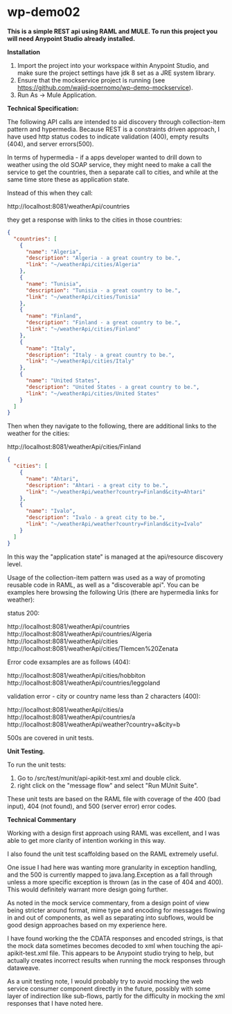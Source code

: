 # wp-demo02

**This is a simple REST api using RAML and MULE. To run this project you will need Anypoint Studio already installed.**

**Installation**

1. Import the project into your workspace within Anypoint Studio, and make sure the project settings have jdk 8 set as a JRE system library.
2. Ensure that the mockservice project is running (see https://github.com/wajid-poernomo/wp-demo-mockservice).
3. Run As -> Mule Application.


**Technical Specification:**

The following API calls are intended to aid discovery through collection-item pattern and hypermedia. Because REST is a constraints driven
approach, I have used http status codes to indicate validation (400), empty results (404), and server errors(500).

In terms of hypermedia - if a apps developer wanted to drill down to weather using the old SOAP service, 
they might need to make a call the service to get the countries, then a separate call to cities, and while at the same time store these as application state. 

Instead of this when they call:

http://localhost:8081/weatherApi/countries

they get a response with links to the cities in those countries:
```json
{
  "countries": [
    {
      "name": "Algeria",
      "description": "Algeria - a great country to be.",
      "link": "~/weatherApi/cities/Algeria"
    },
    {
      "name": "Tunisia",
      "description": "Tunisia - a great country to be.",
      "link": "~/weatherApi/cities/Tunisia"
    },
    {
      "name": "Finland",
      "description": "Finland - a great country to be.",
      "link": "~/weatherApi/cities/Finland"
    },
    {
      "name": "Italy",
      "description": "Italy - a great country to be.",
      "link": "~/weatherApi/cities/Italy"
    },
    {
      "name": "United States",
      "description": "United States - a great country to be.",
      "link": "~/weatherApi/cities/United States"
    }
  ]
}
```
Then when they navigate to the following, there are additional links to the weather for the cities:

http://localhost:8081/weatherApi/cities/Finland

```json
{
  "cities": [
    {
      "name": "Ahtari",
      "description": "Ahtari - a great city to be.",
      "link": "~/weatherApi/weather?country=Finland&city=Ahtari"
    },
    {
      "name": "Ivalo",
      "description": "Ivalo - a great city to be.",
      "link": "~/weatherApi/weather?country=Finland&city=Ivalo"
    }
  ]
}
```

In this way the "application state" is managed at the api/resource discovery level.

Usage of the collection-item pattern was used as a way of promoting reusable code in RAML, as well as a "discoverable api".
You can be examples here browsing the following Uris (there are hypermedia links for weather):

status 200:

http://localhost:8081/weatherApi/countries
http://localhost:8081/weatherApi/countries/Algeria
http://localhost:8081/weatherApi/cities
http://localhost:8081/weatherApi/cities/Tlemcen%20Zenata

Error code exsamples are as follows (404):

http://localhost:8081/weatherApi/cities/hobbiton
http://localhost:8081/weatherApi/countries/leggoland

validation error - city or country name less than 2 characters (400):

http://localhost:8081/weatherApi/cities/a
http://localhost:8081/weatherApi/countries/a
http://localhost:8081/weatherApi/weather?country=a&city=b

500s are covered in unit tests. 

**Unit Testing.**

To run the unit tests:

1. Go to /src/test/munit/api-apikit-test.xml and double click.
2. right click on the "message flow" and select "Run MUnit Suite".

These unit tests are based on the RAML file with coverage of the 400 (bad input), 404 (not found), and 500 (server error) error codes.


**Technical Commentary**

Working with a design first approach using RAML was excellent, and I was able to get more clarity of intention working in this way.

I also found the unit test scaffolding based on the RAML extremely useful.

One issue I had here was wanting more granularity in exception handling,
and the 500 is currently mapped to java.lang.Exception as a fall through unless a more specific
exception is thrown (as in the case of 404 and 400). This would definitely warrant more design going further.

As noted in the mock service commentary, from a design point of view being stricter around format, mime type and encoding for messages
flowing in and out of components, as well as separating into subflows, would be good design approaches based on my experience here.

I have found working the the CDATA responses and encoded strings, is that the mock data sometimes becomes decoded to xml 
when touching the api-apikit-test.xml file. This appears to be Anypoint studio trying to help, but actually creates incorrect results when 
running the mock responses through dataweave. 

As a unit testing note, I would probably try to avoid mocking the web service consumer component directly in the future, possibly with some
layer of indirection like sub-flows, partly for the difficulty in mocking the xml responses that I have noted here.
